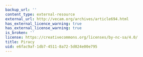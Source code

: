 ```yaml
---
backup_url: ''
content_type: external-resource
external_url: http://vecam.org/archives/article694.html
has_external_licence_warning: true
has_external_license_warning: true
is_broken: ''
license: https://creativecommons.org/licenses/by-nc-sa/4.0/
title: Piracy
uid: e6fac9af-1db7-4511-8a72-5d024e00e795
---
```

